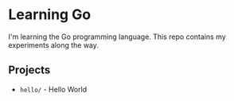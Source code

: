 # Learning Go

I'm learning the Go programming language. This repo contains my experiments along the way.

## Projects

* `hello/` - Hello World
